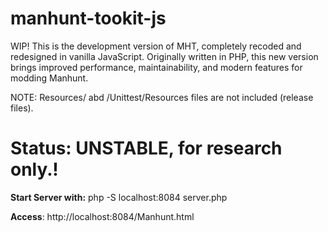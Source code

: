 # manhunt-tookit-js
WIP! This is the development version of MHT, completely recoded and redesigned in vanilla JavaScript. Originally written in PHP, this new version brings improved performance, maintainability, and modern features for modding Manhunt.

NOTE: Resources/ abd /Unittest/Resources files are not included (release files).

# Status: UNSTABLE, for research only.!



**Start Server with:**
php -S localhost:8084 server.php

**Access**: http://localhost:8084/Manhunt.html
